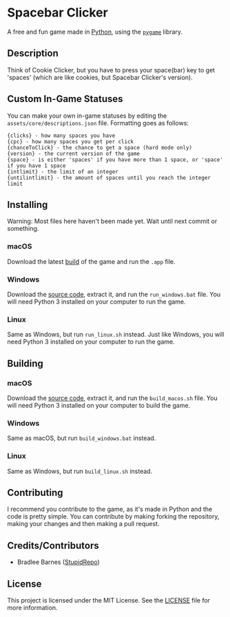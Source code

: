 # Spacebar Clicker
A free and fun game made in [Python][py], using the [`pygame`][pg] library.
## Description
Think of Cookie Clicker, but you have to press your space(bar) key to get 'spaces' (which are like cookies, but Spacebar Clicker's version).
## Custom In-Game Statuses
You can make your own in-game statuses by editing the `assets/core/descriptions.json` file.
Formatting goes as follows:
```
{clicks} - how many spaces you have
{cpc} - how many spaces you get per click
{chanceToClick} - the chance to get a space (hard mode only)
{version} - the current version of the game
{space} - is either 'spaces' if you have more than 1 space, or 'space' if you have 1 space
{intlimit} - the limit of an integer
{untilintlimit} - the amount of spaces until you reach the integer limit
```
## Installing
Warning: Most files here haven't been made yet. Wait until next commit or something.
### macOS
Download the latest [build][rel] of the game and run the `.app` file.
### Windows
Download the [source code][source], extract it, and run the `run_windows.bat` file.
You will need Python 3 installed on your computer to run the game.
### Linux
Same as Windows, but run `run_linux.sh` instead.
Just like Windows, you will need Python 3 installed on your computer to run the game.
## Building
### macOS
Download the [source code](https://github.com/StupidRepo/SpacebarClicker/archive/refs/heads/main.zip), extract it, and run the `build_macos.sh` file.
You will need Python 3 installed on your computer to build the game.
### Windows
Same as macOS, but run `build_windows.bat` instead.
### Linux
Same as Windows, but run `build_linux.sh` instead.
## Contributing
I recommend you contribute to the game, as it's made in Python and the code is pretty simple. You can contribute by making forking the repository, making your changes and then making a pull request.
## Credits/Contributors
- Bradlee Barnes ([StupidRepo][bb-sr])
## License
This project is licensed under the MIT License. See the [LICENSE](LICENSE.md) file for more information.

[py]: https://www.python.org/
[pg]: https://www.pygame.org/
[source]: https://github.com/StupidRepo/SpacebarClicker/archive/refs/heads/main.zip
[rel]: https://github.com/StupidRepo/SpacebarClicker/releases/latest
[bb-sr]: https://github.com/StupidRepo/